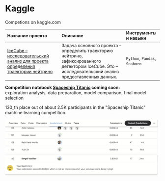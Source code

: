 # Kaggle
Competions on kaggle.com

| Название проекта      | Описание              | Инструменты и навыки      |
|:----------------------|:----------------------|:--------------------------|
| [IceCube – исследовательский анализ для проекта определения траектории нейтрино](https://github.com/Nanobelka/Kaggle/tree/main/IceCube) | Задача основного проекта – определить траекторию нейтрино, зафиксированного детектором IceCube. Это – исследовательский анализ предоставленных данных. | `Python`, `Pandas`, `Seaborn` |


**Competition notebook [Spaceship Titanic](https://www.kaggle.com/c/spaceship-titanic) coming soon:**  
exploration analysis, data preparation, model comparison, final model selection

130_th place out of about 2.5K participants in the "Spaceship Titanic" machine learning competition.

![Spaceship Titanic](https://github.com/Nanobelka/Kaggle/blob/main/Spaceship%20Titanic/images/130_th_place.png)
